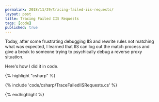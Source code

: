 ```yaml
---
permalink: 2018/11/29/tracing-failed-iis-requests/
layout: post
title: Tracing Failed IIS Requests
tags: [code]
published: true
---
```


Today, after some frustrating debugging IIS and rewrite rules not matching what was expected, I learned that
IIS can log out the match process and give a break to someone trying to psychically debug a reverse proxy situation.

Here's how I did it in code.

{% highlight "csharp" %}

{% include 'code/csharp/TraceFailedIISRequests.cs' %}

{% endhighlight %}
